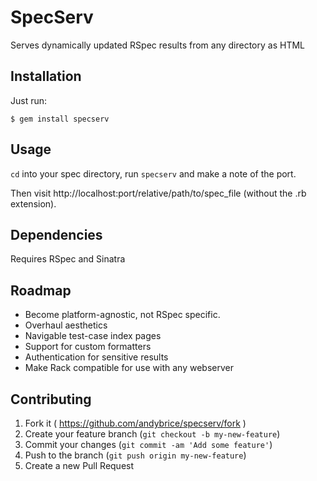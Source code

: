SpecServ
========

Serves dynamically updated RSpec results from any directory as HTML

## Installation ##

Just run:

    $ gem install specserv

## Usage ##

`cd` into your spec directory, run `specserv` and make a note of the port.

Then visit http://localhost:port/relative/path/to/spec_file (without the .rb extension).

## Dependencies ##

Requires RSpec and Sinatra

## Roadmap ##

- Become platform-agnostic, not RSpec specific.
- Overhaul aesthetics
- Navigable test-case index pages
- Support for custom formatters
- Authentication for sensitive results
- Make Rack compatible for use with any webserver

## Contributing ##

1. Fork it ( https://github.com/andybrice/specserv/fork )
2. Create your feature branch (`git checkout -b my-new-feature`)
3. Commit your changes (`git commit -am 'Add some feature'`)
4. Push to the branch (`git push origin my-new-feature`)
5. Create a new Pull Request
